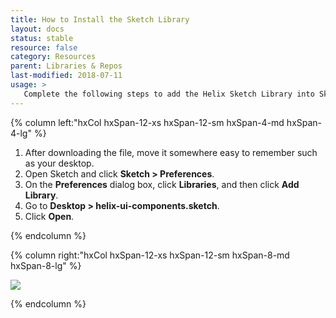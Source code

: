 ```yaml
---
title: How to Install the Sketch Library
layout: docs
status: stable
resource: false
category: Resources
parent: Libraries & Repos
last-modified: 2018-07-11
usage: >
   Complete the following steps to add the Helix Sketch Library into Sketch.
---
```


<section class="static-section" markdown="1">
<div class="hxRow" markdown="1">

{% column left:"hxCol hxSpan-12-xs hxSpan-12-sm hxSpan-4-md hxSpan-4-lg" %}

1. After downloading the file, move it somewhere easy to remember such as your desktop.
2. Open Sketch and click **Sketch > Preferences**.
3. On the **Preferences** dialog box, click **Libraries**, and then click **Add Library**.
4. Go to **Desktop > helix-ui-components.sketch**.
5. Click **Open**.


{% endcolumn %}

{% column right:"hxCol hxSpan-12-xs hxSpan-12-sm hxSpan-8-md hxSpan-8-lg" %}

   <img class="demo-gif" src="{{site.url}}/assets/images/install-sketch-library/install-library.gif"/>


{% endcolumn %}

</div>
</section>
